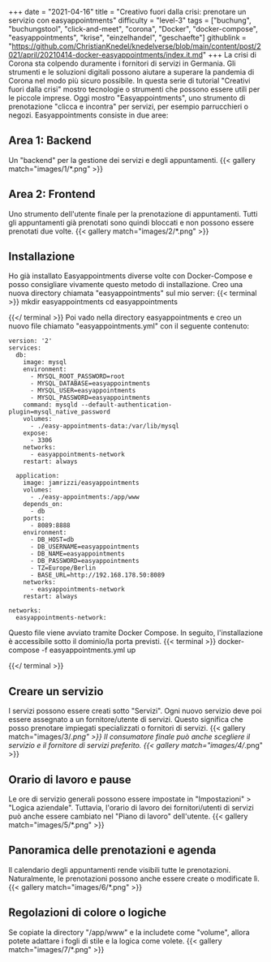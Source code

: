 +++
date = "2021-04-16"
title = "Creativo fuori dalla crisi: prenotare un servizio con easyappointments"
difficulty = "level-3"
tags = ["buchung", "buchungstool", "click-and-meet", "corona", "Docker", "docker-compose", "easyappointments", "krise", "einzelhandel", "geschaefte"]
githublink = "https://github.com/ChristianKnedel/knedelverse/blob/main/content/post/2021/april/20210414-docker-easyappointments/index.it.md"
+++
La crisi di Corona sta colpendo duramente i fornitori di servizi in Germania. Gli strumenti e le soluzioni digitali possono aiutare a superare la pandemia di Corona nel modo più sicuro possibile. In questa serie di tutorial "Creativi fuori dalla crisi" mostro tecnologie o strumenti che possono essere utili per le piccole imprese. Oggi mostro "Easyappointments", uno strumento di prenotazione "clicca e incontra" per servizi, per esempio parrucchieri o negozi. Easyappointments consiste in due aree:
## Area 1: Backend
Un "backend" per la gestione dei servizi e degli appuntamenti.
{{< gallery match="images/1/*.png" >}}

## Area 2: Frontend
Uno strumento dell'utente finale per la prenotazione di appuntamenti. Tutti gli appuntamenti già prenotati sono quindi bloccati e non possono essere prenotati due volte.
{{< gallery match="images/2/*.png" >}}

## Installazione
Ho già installato Easyappointments diverse volte con Docker-Compose e posso consigliare vivamente questo metodo di installazione. Creo una nuova directory chiamata "easyappointments" sul mio server:
{{< terminal >}}
mkdir easyappointments
cd easyappointments

{{</ terminal >}}
Poi vado nella directory easyappointments e creo un nuovo file chiamato "easyappointments.yml" con il seguente contenuto:
```
version: '2'
services:
  db:
    image: mysql
    environment:
      - MYSQL_ROOT_PASSWORD=root
      - MYSQL_DATABASE=easyappointments
      - MYSQL_USER=easyappointments
      - MYSQL_PASSWORD=easyappointments
    command: mysqld --default-authentication-plugin=mysql_native_password
    volumes:
      - ./easy-appointments-data:/var/lib/mysql
    expose:
      - 3306
    networks:
      - easyappointments-network
    restart: always

  application:
    image: jamrizzi/easyappointments
    volumes:
      - ./easy-appointments:/app/www
    depends_on:
      - db
    ports:
      - 8089:8888
    environment:
      - DB_HOST=db
      - DB_USERNAME=easyappointments
      - DB_NAME=easyappointments
      - DB_PASSWORD=easyappointments
      - TZ=Europe/Berlin
      - BASE_URL=http://192.168.178.50:8089 
    networks:
      - easyappointments-network
    restart: always

networks:
  easyappointments-network:

```
Questo file viene avviato tramite Docker Compose. In seguito, l'installazione è accessibile sotto il dominio/la porta previsti.
{{< terminal >}}
docker-compose -f easyappointments.yml up

{{</ terminal >}}

## Creare un servizio
I servizi possono essere creati sotto "Servizi". Ogni nuovo servizio deve poi essere assegnato a un fornitore/utente di servizi. Questo significa che posso prenotare impiegati specializzati o fornitori di servizi.
{{< gallery match="images/3/*.png" >}}
Il consumatore finale può anche scegliere il servizio e il fornitore di servizi preferito.
{{< gallery match="images/4/*.png" >}}

## Orario di lavoro e pause
Le ore di servizio generali possono essere impostate in "Impostazioni" > "Logica aziendale". Tuttavia, l'orario di lavoro dei fornitori/utenti di servizi può anche essere cambiato nel "Piano di lavoro" dell'utente.
{{< gallery match="images/5/*.png" >}}

## Panoramica delle prenotazioni e agenda
Il calendario degli appuntamenti rende visibili tutte le prenotazioni. Naturalmente, le prenotazioni possono anche essere create o modificate lì.
{{< gallery match="images/6/*.png" >}}

## Regolazioni di colore o logiche
Se copiate la directory "/app/www" e la includete come "volume", allora potete adattare i fogli di stile e la logica come volete.
{{< gallery match="images/7/*.png" >}}